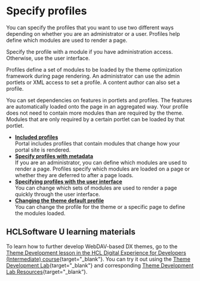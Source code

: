 # Specify profiles

You can specify the profiles that you want to use two different ways depending on whether you are an administrator or a user. Profiles help define which modules are used to render a page.

Specify the profile with a module if you have administration access. Otherwise, use the user interface.

Profiles define a set of modules to be loaded by the theme optimization framework during page rendering. An administrator can use the admin portlets or XML access to set a profile. A content author can also set a profile.

You can set dependencies on features in portlets and profiles. The features are automatically loaded onto the page in an aggregated way. Your profile does not need to contain more modules than are required by the theme. Modules that are only required by a certain portlet can be loaded by that portlet.

-   **[Included profiles](themeopt_mod_oob_profile.md)**  
Portal includes profiles that contain modules that change how your portal site is rendered.
-   **[Specify profiles with metadata](themeopt_define_module.md)**  
If you are an administrator, you can define which modules are used to render a page. Profiles specify which modules are loaded on a page or whether they are deferred to after a page loads.
-   **[Specifying profiles with the user interface](themeopt_define_mod_ui.md)**  
You can change which sets of modules are used to render a page quickly through the user interface.
-   **[Changing the theme default profile](themeopt_cust_changepro_default.md)**  
You can change the profile for the theme or a specific page to define the modules loaded. 

## HCLSoftware U learning materials

To learn how to further develop WebDAV-based DX themes, go to the [Theme Development lesson in the HCL Digital Experience for Developers (Intermediate) course](https://hclsoftwareu.hcltechsw.com/component/axs/?view=sso_config&id=3&forward=https%3A%2F%2Fhclsoftwareu.hcltechsw.com%2Fcourses%2Flesson%2F%3Fid%3D3462){target="_blank"}. You can try it out using the [Theme Development Lab](https://hclsoftwareu.hcltechsw.com/images/Lc4sMQCcN5uxXmL13gSlsxClNTU3Mjc3NTc4MTc2/DS_Academy/DX/Developer/HDX-DEV-200_Theme_Development.pdf){target="_blank"} and corresponding [Theme Development Lab Resources](https://hclsoftwareu.hcltechsw.com/images/Lc4sMQCcN5uxXmL13gSlsxClNTU3Mjc3NTc4MTc2/DS_Academy/DX/Developer/HDX-DEV-200_Theme_Development_Lab_Resources.zip){target="_blank”}.
